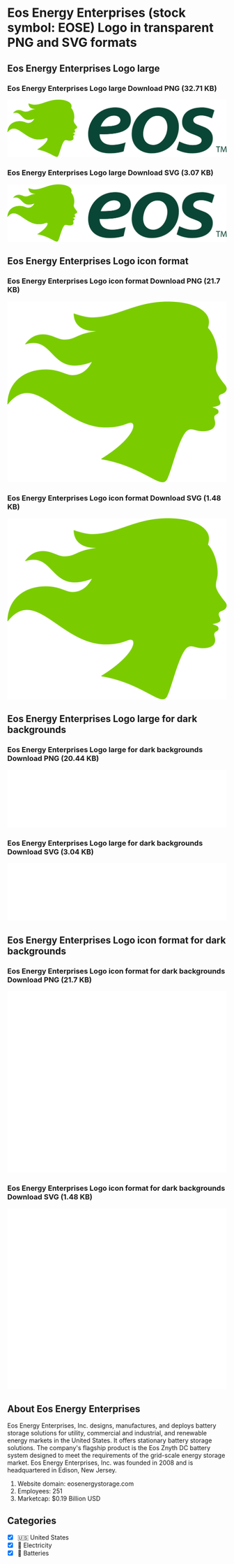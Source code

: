 # Eos Energy Enterprises (stock symbol: EOSE) Logo in transparent PNG and SVG formats

## Eos Energy Enterprises Logo large

### Eos Energy Enterprises Logo large Download PNG (32.71 KB)

![Eos Energy Enterprises Logo large Download PNG (32.71 KB)](/img/orig/EOSE_BIG-71ba0ab3.png)

### Eos Energy Enterprises Logo large Download SVG (3.07 KB)

![Eos Energy Enterprises Logo large Download SVG (3.07 KB)](/img/orig/EOSE_BIG-e39dcace.svg)

## Eos Energy Enterprises Logo icon format

### Eos Energy Enterprises Logo icon format Download PNG (21.7 KB)

![Eos Energy Enterprises Logo icon format Download PNG (21.7 KB)](/img/orig/EOSE-6f5baab2.png)

### Eos Energy Enterprises Logo icon format Download SVG (1.48 KB)

![Eos Energy Enterprises Logo icon format Download SVG (1.48 KB)](/img/orig/EOSE-5f487aa2.svg)

## Eos Energy Enterprises Logo large for dark backgrounds

### Eos Energy Enterprises Logo large for dark backgrounds Download PNG (20.44 KB)

![Eos Energy Enterprises Logo large for dark backgrounds Download PNG (20.44 KB)](/img/orig/EOSE_BIG.D-a525486a.png)

### Eos Energy Enterprises Logo large for dark backgrounds Download SVG (3.04 KB)

![Eos Energy Enterprises Logo large for dark backgrounds Download SVG (3.04 KB)](/img/orig/EOSE_BIG.D-b33c2c82.svg)

## Eos Energy Enterprises Logo icon format for dark backgrounds

### Eos Energy Enterprises Logo icon format for dark backgrounds Download PNG (21.7 KB)

![Eos Energy Enterprises Logo icon format for dark backgrounds Download PNG (21.7 KB)](/img/orig/EOSE.D-1a425779.png)

### Eos Energy Enterprises Logo icon format for dark backgrounds Download SVG (1.48 KB)

![Eos Energy Enterprises Logo icon format for dark backgrounds Download SVG (1.48 KB)](/img/orig/EOSE.D-6c53922a.svg)

## About Eos Energy Enterprises

Eos Energy Enterprises, Inc. designs, manufactures, and deploys battery storage solutions for utility, commercial and industrial, and renewable energy markets in the United States. It offers stationary battery storage solutions. The company's flagship product is the Eos Znyth DC battery system designed to meet the requirements of the grid-scale energy storage market. Eos Energy Enterprises, Inc. was founded in 2008 and is headquartered in Edison, New Jersey.

1. Website domain: eosenergystorage.com
2. Employees: 251
3. Marketcap: $0.19 Billion USD


## Categories
- [x] 🇺🇸 United States
- [x] 🔋 Electricity
- [x] 🔋 Batteries
